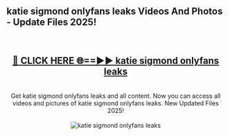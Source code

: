 <h2>katie sigmond onlyfans leaks Videos And Photos - Update Files 2025!</h2>
<br>
<div align="center">
<h2><a href="https://linkcuts.com/hfmhzwbr" rel="nofollow">🔴 CLICK HERE 🌐==►► katie sigmond onlyfans leaks</a></h2>
<br>
Get katie sigmond onlyfans leaks and all content. Now you can access all videos and pictures of katie sigmond onlyfans leaks. New Updated Files 2025!
<br>
<br>
<a href="https://linkcuts.com/hfmhzwbr" rel="nofollow" data-target="animated-image.originalLink"><img src="https://i.ibb.co.com/WyWwxjT/player-gif2.gif" alt="katie sigmond onlyfans leaks" style="max-width: 100%; display: inline-block;" data-target="animated-image.originalImage"></a>
</div>
<br>